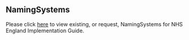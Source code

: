 ## NamingSystems

Please click <a href='https://simplifier.net/guide/nhs-england-naming-systems/Home?version=current' target="_blank">here</a> to view existing, or request, NamingSystems for NHS England Implementation Guide.